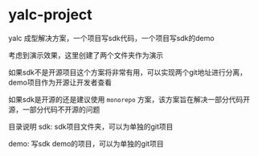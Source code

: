 # yalc-project
yalc 成型解决方案，一个项目写sdk代码，一个项目写sdk的demo

考虑到演示效果，这里创建了两个文件夹作为演示

如果sdk不是开源项目这个方案将非常有用，可以实现两个git地址进行分离，demo项目作为开源让开发者查看

如果sdk是开源的还是建议使用 `monorepo` 方案，该方案旨在解决一部分代码开源，一部分代码不开源的问题

目录说明
sdk: sdk项目文件夹，可以为单独的git项目

demo: 写sdk demo的项目，可以为单独的git项目